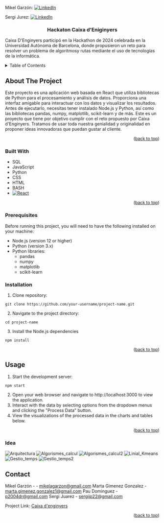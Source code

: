 <!-- Improved compatibility of back to top link: See: https://github.com/othneildrew/Best-README-Template/pull/73 -->
<a name="readme-top"></a>
<!--
*** Thanks for checking out the Best-README-Template. If you have a suggestion
*** that would make this better, please fork the repo and create a pull request
*** or simply open an issue with the tag "enhancement".
*** Don't forget to give the project a star!
*** Thanks again! Now go create something AMAZING! :D
-->



<!-- PROJECT SHIELDS -->
<!--
*** I'm using markdown "reference style" links for readability.
*** Reference links are enclosed in brackets [ ] instead of parentheses ( ).
*** See the bottom of this document for the declaration of the reference variables
*** for contributors-url, forks-url, etc. This is an optional, concise syntax you may use.
*** https://www.markdownguide.org/basic-syntax/#reference-style-links
-->

Mikel Garzón:  [![LinkedIn][linkedin-shield]][linkedin-url] 

Sergi Jurez:  [![LinkedIn][linkedin-shield]][linkedin-url2]  


<!-- PROJECT LOGO -->

<h3 align="center">Hackaton Caixa d'Eniginyers</h3>

  <p align="center">
    
   Caixa D'Enginyers participó en la Hackathon de 2024 celebrada en la Universidad Autónoma de Barcelona, donde propusieron un reto para resolver un problema de algoritmosy rutas mediante el uso de tecnologías de la informática.
  
    
  </p>
</div>



<!-- TABLE OF CONTENTS -->
<details>
  <summary>Table of Contents</summary>
  <ol>
    <li>
      <a href="#about-the-project">About The Project</a>
      <ul>
        <li><a href="#built-with">Built With</a></li>
      </ul>
    </li>
    <li>
      <a href="#getting-started">Getting Started</a>
      <ul>
        <li><a href="#prerequisites">Prerequisites</a></li>
        <li><a href="#installation">Installation</a></li>
      </ul>
    </li>
    <li><a href="#usage">Usage</a></li>
    <li><a href="#roadmap">Roadmap</a></li>
    <li><a href="#contributing">Contributing</a></li>
    <li><a href="#license">License</a></li>
    <li><a href="#contact">Contact</a></li>
    <li><a href="#acknowledgments">Acknowledgments</a></li>
  </ol>
</details>



<!-- ABOUT THE PROJECT -->
## About The Project

Este proyecto es una aplicación web basada en React que utiliza bibliotecas de Python para el procesamiento y análisis de datos. Proporciona una interfaz amigable para interactuar con los datos y visualizar los resultados. Antes de ejecutarlo, necesitas tener instalado Node.js y Python, así como las bibliotecas pandas, numpy, matplotlib, scikit-learn y de más.
Este es un proyecto que tiene por objetivo cumplir con el reto propuesto por Caixa d'Enginyers. Tratamos de usar toda nuestra genialidad y originalidad en proponer ideas innovadoras que puedan gustar al cliente.

<p align="right">(<a href="#readme-top">back to top</a>)</p>



### Built With

* SQL
* JavaScript
* Python
* CSS
* HTML
* BASH
* [![React][React.js]][React-url]

<p align="right">(<a href="#readme-top">back to top</a>)</p>



### Prerequisites

Before running this project, you will need to have the following installed on your machine:

- Node.js (version 12 or higher)
- Python (version 3.x)
- Python libraries:
  - pandas
  - numpy
  - matplotlib
  - scikit-learn

### Installation

1. Clone repository:
```
git clone https://github.com/your-username/project-name.git
```

2. Navigate to the project directory:
```
cd project-name
```

3. Install the Node.js dependencies
```
npm install
```

<p align="right">(<a href="#readme-top">back to top</a>)</p>



<!-- USAGE EXAMPLES -->
## Usage

1. Start the development server:
```
npm start
````

2. Open your web browser and navigate to http://localhost:3000 to view the application.
3. Interact with the data by selecting options from the dropdown menus and clicking the "Process Data" button.
4. View the visualizations of the processed data in the charts and tables below.


<p align="right">(<a href="#readme-top">back to top</a>)</p>


### Idea

![Arquitectura](./Images/Arquitectura.png)
![Algorismes_calcul](./Images/Algorismes_calcul.png)
![Algorismes_calcul2](./Images/Algorismes_calcul2.png)
![Linial_Kmeans](./Images/Linial_Kmeans.png)
![Gestio_temps](./Images/Gestio_temps.png)
![Gestio_temps2](./Images/Gestio_temps2.png)





<!-- CONTACT -->
## Contact

Mikel Garzón -  - mikelagarzon@gmail.com
Marta Gimenez Gonzalez - marta.gimenez.gonzalez1@gmail.com
Pau Dominguez - p2004dr@gmail.com
Sergi Juarez - sergijp22@gmail.com

Project Link: [Caixa d'enginyers](https://github.com/MkProgramer33/CaixaEnginyers)

<p align="right">(<a href="#readme-top">back to top</a>)</p>


<!-- MARKDOWN LINKS & IMAGES -->
<!-- https://www.markdownguide.org/basic-syntax/#reference-style-links -->

[linkedin-shield]: https://img.shields.io/badge/-LinkedIn-black.svg?style=for-the-badge&logo=linkedin&colorB=555
[linkedin-url]: www.linkedin.com/in/mikel-garzón-gomes-483218296
[linkedin-url2]: https://www.linkedin.com/in/sergijuarez?utm_source=share&utm_campaign=share_via&utm_content=profile&utm_medium=ios_app
[instagram-shield]: https://www.google.com/url?sa=i&url=https%3A%2F%2Fes.m.wikipedia.org%2Fwiki%2FArchivo%3AInstagram_logo_2016.svg&psig=AOvVaw0YFs9WhohNCrRNmkgg1lrK&ust=1715371904451000&source=images&cd=vfe&opi=89978449&ved=0CBIQjRxqFwoTCKDB5rmwgYYDFQAAAAAdAAAAABAE
[instagram-name]: mikel.gg4
[product-screenshot]: images/screenshot.png
[Next.js]: https://img.shields.io/badge/next.js-000000?style=for-the-badge&logo=nextdotjs&logoColor=white
[Electron-url]: https://www.electronjs.org
[React.js]: https://img.shields.io/badge/React-20232A?style=for-the-badge&logo=react&logoColor=61DAFB
[React-url]: https://reactjs.org/
[Vue.js]: https://img.shields.io/badge/Vue.js-35495E?style=for-the-badge&logo=vuedotjs&logoColor=4FC08D
[Vue-url]: https://vuejs.org/
[Angular.io]: https://img.shields.io/badge/Angular-DD0031?style=for-the-badge&logo=angular&logoColor=white
[Angular-url]: https://angular.io/
[Svelte.dev]: https://img.shields.io/badge/Svelte-4A4A55?style=for-the-badge&logo=svelte&logoColor=FF3E00
[Svelte-url]: https://svelte.dev/
[Laravel.com]: https://img.shields.io/badge/Laravel-FF2D20?style=for-the-badge&logo=laravel&logoColor=white
[Laravel-url]: https://laravel.com
[Bootstrap.com]: https://img.shields.io/badge/Bootstrap-563D7C?style=for-the-badge&logo=bootstrap&logoColor=white
[Bootstrap-url]: https://getbootstrap.com
[JQuery.com]: https://img.shields.io/badge/jQuery-0769AD?style=for-the-badge&logo=jquery&logoColor=white
[JQuery-url]: https://jquery.com 
